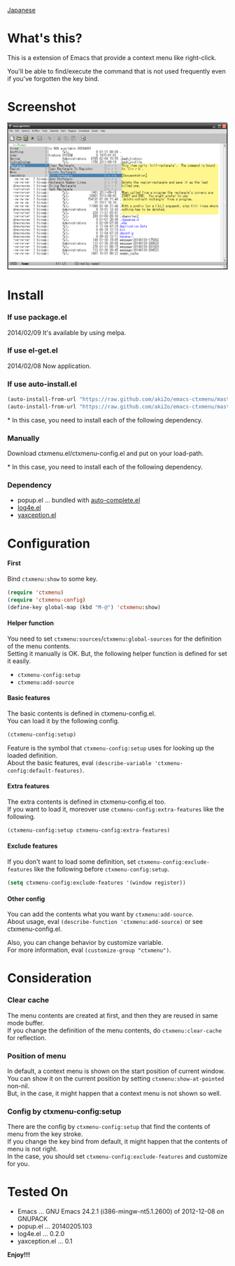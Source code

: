 [Japanese](https://github.com/aki2o/emacs-ctxmenu/blob/master/README-ja.md)

What's this?
============

This is a extension of Emacs that provide a context menu like right-click.  

You'll be able to find/execute the command that is not used frequently
even if you've forgotten the key bind.  


Screenshot
==========

![demo](image/demo.png)


Install
=======

### If use package.el

2014/02/09 It's available by using melpa.  

### If use el-get.el

2014/02/08 Now application.  

### If use auto-install.el

```lisp
(auto-install-from-url "https://raw.github.com/aki2o/emacs-ctxmenu/master/ctxmenu.el")
(auto-install-from-url "https://raw.github.com/aki2o/emacs-ctxmenu/master/ctxmenu-config.el")
```

\* In this case, you need to install each of the following dependency.  

### Manually

Download ctxmenu.el/ctxmenu-config.el and put on your load-path.  

\* In this case, you need to install each of the following dependency.  

### Dependency

* popup.el ... bundled with [auto-complete.el](https://github.com/auto-complete/auto-complete)
* [log4e.el](https://github.com/aki2o/log4e)
* [yaxception.el](https://github.com/aki2o/yaxception)


Configuration
=============

#### First

Bind `ctxmenu:show` to some key.  

```lisp
(require 'ctxmenu)
(require 'ctxmenu-config)
(define-key global-map (kbd "M-@") 'ctxmenu:show)
```

#### Helper function

You need to set `ctxmenu:sources`/`ctxmenu:global-sources` for the definition of the menu contents.  
Setting it manually is OK. But, the following helper function is defined for set it easily.  

* `ctxmenu-config:setup`
* `ctxmenu:add-source`

#### Basic features

The basic contents is defined in ctxmenu-config.el.  
You can load it by the following config.  

```lisp
(ctxmenu-config:setup)
```

Feature is the symbol that `ctxmenu-config:setup` uses for looking up the loaded definition.  
About the basic features, eval `(describe-variable 'ctxmenu-config:default-features)`.  

#### Extra features

The extra contents is defined in ctxmenu-config.el too.  
If you want to load it, moreover use `ctxmenu-config:extra-features` like the following.  

```lisp
(ctxmenu-config:setup ctxmenu-config:extra-features)
```

#### Exclude features

If you don't want to load some definition,
set `ctxmenu-config:exclude-features` like the following before `ctxmenu-config:setup`.  

```lisp
(setq ctxmenu-config:exclude-features '(window register))
```

#### Other config

You can add the contents what you want by `ctxmenu:add-source`.  
About usage, eval `(describe-function 'ctxmenu:add-source)` or see ctxmenu-config.el.  

Also, you can change behavior by customize variable.  
For more information, eval `(customize-group "ctxmenu")`.  


Consideration
=============

### Clear cache

The menu contents are created at first, and then they are reused in same mode buffer.  
If you change the definition of the menu contents, do `ctxmenu:clear-cache` for reflection.  

### Position of menu

In default, a context menu is shown on the start position of current window.  
You can show it on the current position by setting `ctxmenu:show-at-pointed` non-nil.  
But, in the case, it might happen that a context menu is not shown so well.  

### Config by ctxmenu-config:setup

There are the config by `ctxmenu-config:setup` that find the contents of menu from the key stroke.  
If you change the key bind from default, it might happen that the contents of menu is not right.  
In the case, you should set `ctxmenu-config:exclude-features` and customize for you.  


Tested On
=========

* Emacs ... GNU Emacs 24.2.1 (i386-mingw-nt5.1.2600) of 2012-12-08 on GNUPACK
* popup.el ... 20140205.103
* log4e.el ... 0.2.0
* yaxception.el ... 0.1


**Enjoy!!!**

